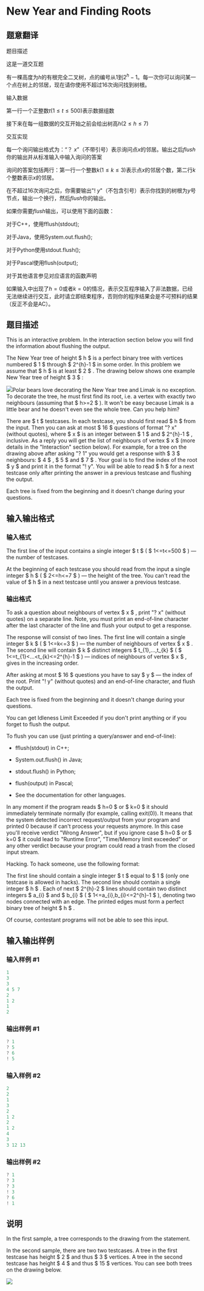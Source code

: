# New Year and Finding Roots

## 题意翻译

题目描述

这是一道交互题

有一棵高度为$h$的有根完全二叉树，点的编号从$1$到$2^h-1$。每一次你可以询问某一个点在树上的邻居，现在请你使用不超过$16$次询问找到树根。

输入数据

第一行一个正整数$t(1 \leq t \leq 500)$表示数据组数

接下来在每一组数据的交互开始之前会给出树高$h(2 \leq h \leq 7)$

交互实现

每一个询问输出格式为：“？ $x$”（不带引号）表示询问点$x$的邻居。输出之后$flush$你的输出并从标准输入中输入询问的答案

询问的答案包括两行：第一行一个整数$k(1 \leq k \leq 3)$表示点$x$的邻居个数，第二行$k$个整数表示$x$的邻居。

在不超过$16$次询问之后，你需要输出"! $y$"（不包含引号）表示你找到的树根为$y$号节点，输出一个换行，然后$flush$你的输出。

如果你需要$flush$输出，可以使用下面的函数：

对于C++，使用fflush(stdout);

对于Java，使用System.out.flush();

对于Python使用stdout.flush();

对于Pascal使用flush(output);

对于其他语言参见对应语言的函数声明

如果输入中出现了$h=0$或者$k=0$的情况，表示交互程序输入了非法数据，已经无法继续进行交互，此时请立即结束程序，否则你的程序结果会是不可预料的结果（反正不会是AC）。

## 题目描述

This is an interactive problem. In the interaction section below you will find the information about flushing the output.

The New Year tree of height $ h $ is a perfect binary tree with vertices numbered $ 1 $ through $ 2^{h}-1 $ in some order. In this problem we assume that $ h $ is at least $ 2 $ . The drawing below shows one example New Year tree of height $ 3 $ :

![](https://cdn.luogu.com.cn/upload/vjudge_pic/CF750F/07e9d5dc31cdb2b80679f5c4cff966cd8a5e5ddf.png)Polar bears love decorating the New Year tree and Limak is no exception. To decorate the tree, he must first find its root, i.e. a vertex with exactly two neighbours (assuming that $ h>=2 $ ). It won't be easy because Limak is a little bear and he doesn't even see the whole tree. Can you help him?

There are $ t $ testcases. In each testcase, you should first read $ h $ from the input. Then you can ask at most $ 16 $ questions of format "? x" (without quotes), where $ x $ is an integer between $ 1 $ and $ 2^{h}-1 $ , inclusive. As a reply you will get the list of neighbours of vertex $ x $ (more details in the "Interaction" section below). For example, for a tree on the drawing above after asking "? 1" you would get a response with $ 3 $ neighbours: $ 4 $ , $ 5 $ and $ 7 $ . Your goal is to find the index of the root $ y $ and print it in the format "! y". You will be able to read $ h $ for a next testcase only after printing the answer in a previous testcase and flushing the output.

Each tree is fixed from the beginning and it doesn't change during your questions.

## 输入输出格式

### 输入格式

The first line of the input contains a single integer $ t $ ( $ 1<=t<=500 $ ) — the number of testcases.

At the beginning of each testcase you should read from the input a single integer $ h $ ( $ 2<=h<=7 $ ) — the height of the tree. You can't read the value of $ h $ in a next testcase until you answer a previous testcase.

### 输出格式

To ask a question about neighbours of vertex $ x $ , print "? x" (without quotes) on a separate line. Note, you must print an end-of-line character after the last character of the line and flush your output to get a response.

The response will consist of two lines. The first line will contain a single integer $ k $ ( $ 1<=k<=3 $ ) — the number of neighbours of vertex $ x $ . The second line will contain $ k $ distinct integers $ t_{1},...,t_{k} $ ( $ 1<=t_{1}&lt;...&lt;t_{k}<=2^{h}-1 $ ) — indices of neighbours of vertex $ x $ , gives in the increasing order.

After asking at most $ 16 $ questions you have to say $ y $ — the index of the root. Print "! y" (without quotes) and an end-of-line character, and flush the output.

Each tree is fixed from the beginning and it doesn't change during your questions.

You can get Idleness Limit Exceeded if you don't print anything or if you forget to flush the output.

To flush you can use (just printing a query/answer and end-of-line):

- fflush(stdout) in C++;

- System.out.flush() in Java;

- stdout.flush() in Python;

- flush(output) in Pascal;

- See the documentation for other languages.

In any moment if the program reads $ h=0 $ or $ k=0 $ it should immediately terminate normally (for example, calling exit(0)). It means that the system detected incorrect request/output from your program and printed 0 because if can't process your requests anymore. In this case you'll receive verdict "Wrong Answer", but if you ignore case $ h=0 $ or $ k=0 $ it could lead to "Runtime Error", "Time/Memory limit exceeded" or any other verdict because your program could read a trash from the closed input stream.

Hacking. To hack someone, use the following format:

The first line should contain a single integer $ t $ equal to $ 1 $ (only one testcase is allowed in hacks). The second line should contain a single integer $ h $ . Each of next $ 2^{h}-2 $ lines should contain two distinct integers $ a_{i} $ and $ b_{i} $ ( $ 1<=a_{i},b_{i}<=2^{h}-1 $ ), denoting two nodes connected with an edge. The printed edges must form a perfect binary tree of height $ h $ .

Of course, contestant programs will not be able to see this input.

## 输入输出样例

### 输入样例 #1

```cpp
1
3
3
4 5 7
2
1 2
1
2

```
### 输出样例 #1

```cpp
? 1
? 5
? 6
! 5

```
### 输入样例 #2

```cpp
2
2
1
3
2
1 2
2
1 2
4
3
3 12 13

```
### 输出样例 #2

```cpp
? 1
? 3
? 3
! 3
? 6
! 1

```
## 说明

In the first sample, a tree corresponds to the drawing from the statement.

In the second sample, there are two two testcases. A tree in the first testcase has height $ 2 $ and thus $ 3 $ vertices. A tree in the second testcase has height $ 4 $ and thus $ 15 $ vertices. You can see both trees on the drawing below.

![](https://cdn.luogu.com.cn/upload/vjudge_pic/CF750F/eab1b64f9987e2e235a925fc7e8de8558c5d1462.png)

